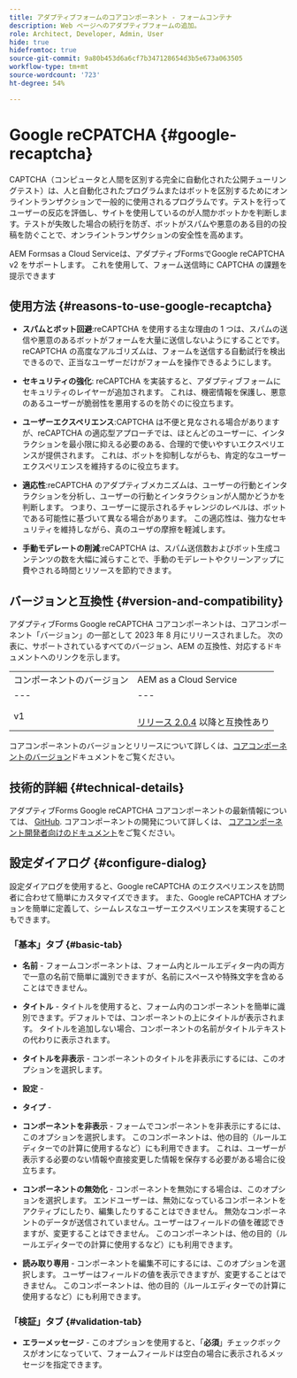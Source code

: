 ```yaml
---
title: アダプティブフォームのコアコンポーネント - フォームコンテナ
description: Web ページへのアダプティブフォームの追加。
role: Architect, Developer, Admin, User
hide: true
hidefromtoc: true
source-git-commit: 9a80b453d6a6cf7b347128654d3b5e673a063505
workflow-type: tm+mt
source-wordcount: '723'
ht-degree: 54%

---
```



# Google reCPATCHA {#google-recaptcha}

CAPTCHA（コンピュータと人間を区別する完全に自動化された公開チューリングテスト）は、人と自動化されたプログラムまたはボットを区別するためにオンライントランザクションで一般的に使用されるプログラムです。テストを行ってユーザーの反応を評価し、サイトを使用しているのが人間かボットかを判断します。テストが失敗した場合の続行を防ぎ、ボットがスパムや悪意のある目的の投稿を防ぐことで、オンライントランザクションの安全性を高めます。

AEM Formsas a Cloud Serviceは、アダプティブFormsでGoogle reCAPTCHA v2 をサポートします。 これを使用して、フォーム送信時に CAPTCHA の課題を提示できます

## 使用方法 {#reasons-to-use-google-recaptcha}


- **スパムとボット回避**:reCAPTCHA を使用する主な理由の 1 つは、スパムの送信や悪意のあるボットがフォームを大量に送信しないようにすることです。 reCAPTCHA の高度なアルゴリズムは、フォームを送信する自動試行を検出できるので、正当なユーザーだけがフォームを操作できるようにします。

- **セキュリティの強化**: reCAPTCHA を実装すると、アダプティブフォームにセキュリティのレイヤーが追加されます。 これは、機密情報を保護し、悪意のあるユーザーが脆弱性を悪用するのを防ぐのに役立ちます。

- **ユーザーエクスペリエンス**:CAPTCHA は不便と見なされる場合がありますが、reCAPTCHA の適応型アプローチでは、ほとんどのユーザーに、インタラクションを最小限に抑える必要のある、合理的で使いやすいエクスペリエンスが提供されます。 これは、ボットを抑制しながらも、肯定的なユーザーエクスペリエンスを維持するのに役立ちます。

- **適応性**:reCAPTCHA のアダプティブメカニズムは、ユーザーの行動とインタラクションを分析し、ユーザーの行動とインタラクションが人間かどうかを判断します。 つまり、ユーザーに提示されるチャレンジのレベルは、ボットである可能性に基づいて異なる場合があります。 この適応性は、強力なセキュリティを維持しながら、真のユーザの摩擦を軽減します。

- **手動モデレートの削減**:reCAPTCHA は、スパム送信数およびボット生成コンテンツの数を大幅に減らすことで、手動のモデレートやクリーンアップに費やされる時間とリソースを節約できます。

## バージョンと互換性 {#version-and-compatibility}

アダプティブForms Google reCAPTCHA コアコンポーネントは、コアコンポーネント「バージョン」の一部として 2023 年 8 月にリリースされました。 次の表に、サポートされているすべてのバージョン、AEM の互換性、対応するドキュメントへのリンクを示します。

|  |  |
|---|---|
| コンポーネントのバージョン | AEM as a Cloud Service |
| --- | --- |
| v1 | <br>[リリース 2.0.4](/help/versions.md) 以降と互換性あり | 互換性あり | 互換性あり |

コアコンポーネントのバージョンとリリースについて詳しくは、[コアコンポーネントのバージョン](/help/versions.md)ドキュメントをご覧ください。

## 技術的詳細 {#technical-details}

アダプティブForms Google reCAPTCHA コアコンポーネントの最新情報については、 [GitHub](https://github.com/adobe/aem-core-forms-components/tree/master/ui.af.apps/src/main/content/jcr_root/apps/core/fd/components/form/recaptcha/v1/recaptcha). コアコンポーネントの開発について詳しくは、 [コアコンポーネント開発者向けのドキュメント](/help/developing/overview.md)をご覧ください。

## 設定ダイアログ {#configure-dialog}

設定ダイアログを使用すると、Google reCAPTCHA のエクスペリエンスを訪問者に合わせて簡単にカスタマイズできます。 また、Google reCAPTCHA オプションを簡単に定義して、シームレスなユーザーエクスペリエンスを実現することもできます。

### 「基本」タブ {#basic-tab}

- **名前** - フォームコンポーネントは、フォーム内とルールエディター内の両方で一意の名前で簡単に識別できますが、名前にスペースや特殊文字を含めることはできません。

- **タイトル** - タイトルを使用すると、フォーム内のコンポーネントを簡単に識別できます。デフォルトでは、コンポーネントの上にタイトルが表示されます。 タイトルを追加しない場合、コンポーネントの名前がタイトルテキストの代わりに表示されます。

- **タイトルを非表示** - コンポーネントのタイトルを非表示にするには、このオプションを選択します。

- **設定** -

- **タイプ** -

- **コンポーネントを非表示** - フォームでコンポーネントを非表示にするには、このオプションを選択します。 このコンポーネントは、他の目的（ルールエディターでの計算に使用するなど）にも利用できます。 これは、ユーザーが表示する必要のない情報や直接変更した情報を保存する必要がある場合に役立ちます。

- **コンポーネントの無効化** - コンポーネントを無効にする場合は、このオプションを選択します。 エンドユーザーは、無効になっているコンポーネントをアクティブにしたり、編集したりすることはできません。 無効なコンポーネントのデータが送信されていません。ユーザーはフィールドの値を確認できますが、変更することはできません。 このコンポーネントは、他の目的（ルールエディターでの計算に使用するなど）にも利用できます。

- **読み取り専用** - コンポーネントを編集不可にするには、このオプションを選択します。 ユーザーはフィールドの値を表示できますが、変更することはできません。 このコンポーネントは、他の目的（ルールエディターでの計算に使用するなど）にも利用できます。

### 「検証」タブ {#validation-tab}

- **エラーメッセージ** - このオプションを使用すると、「**必須**」チェックボックスがオンになっていて、フォームフィールドは空白の場合に表示されるメッセージを指定できます。

